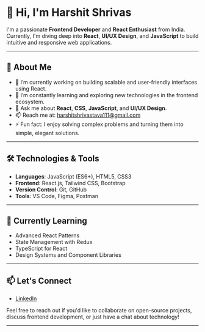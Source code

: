 # 👋 Hi, I'm Harshit Shrivas

I'm a passionate **Frontend Developer** and **React Enthusiast** from India. Currently, I'm diving deep into **React**, **UI/UX Design**, and **JavaScript** to build intuitive and responsive web applications.



---

## 🚀 About Me

- 🔭 I’m currently working on building scalable and user-friendly interfaces using React.
- 🌱 I’m constantly learning and exploring new technologies in the frontend ecosystem.
- 💬 Ask me about **React**, **CSS**, **JavaScript**, and **UI/UX Design**.
- 📫 Reach me at: [harshitshrivastava111@gmail.com](mailto:harshitshrivastava111@gmail.com)
- ⚡ Fun fact: I enjoy solving complex problems and turning them into simple, elegant solutions.

---

## 🛠️ Technologies & Tools

- **Languages**: JavaScript (ES6+), HTML5, CSS3
- **Frontend**: React.js, Tailwind CSS, Bootstrap
- **Version Control**: Git, GitHub
- **Tools**: VS Code, Figma, Postman

---


## 🌱 Currently Learning

- Advanced React Patterns
- State Management with Redux
- TypeScript for React
- Design Systems and Component Libraries

---

## 📫 Let's Connect

- [LinkedIn](https://www.linkedin.com/in/harshit-shrivas-85917a270/)

Feel free to reach out if you'd like to collaborate on open-source projects, discuss frontend development, or just have a chat about technology!

---


